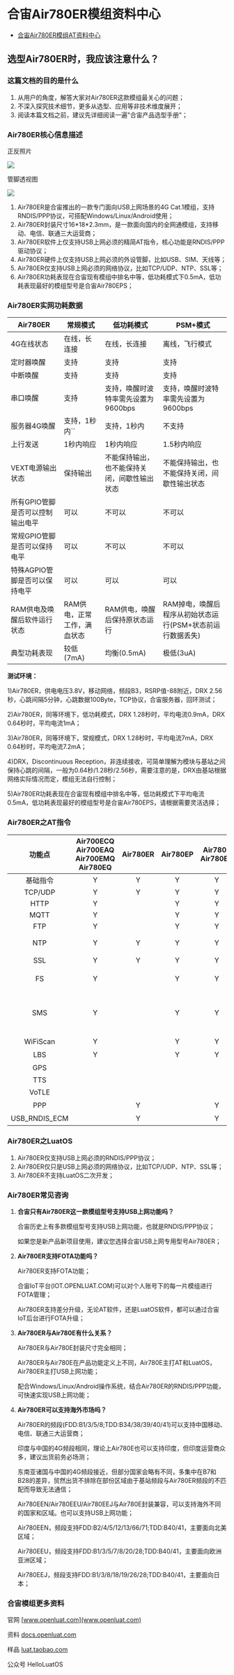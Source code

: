 # 合宙Air780ER模组资料中心

- [合宙Air780ER模组AT资料中心](https://docs.openluat.com/air780er/at/)

## 选型Air780ER时，我应该注意什么？

### 这篇文档的目的是什么

1. 从用户的角度，解答大家对Air780ER这款模组最关心的问题；
2. 不深入探究技术细节，更多从选型、应用等非技术维度展开；
3. 阅读本篇文档之前，建议先详细阅读一遍"合宙产品选型手册"；

### Air780ER核心信息描述

正反照片

![](https://e3zt58hesn.feishu.cn/space/api/box/stream/download/asynccode/?code=ZTQ2M2JkMGQ5N2Q5YTE0NWQ2MTU0OWM4ZmY1N2UxZmFfdG1JSGxPNTJxVjVIWFp4Z2trdFdtblRPYVlnUnpuYVNfVG9rZW46UlVYeWJ3Z2p4b2Zkc1Z4aXR4QWNhQlhLbnNlXzE3MjgyOTIyMjY6MTcyODI5NTgyNl9WNA)

管脚透视图

![](https://e3zt58hesn.feishu.cn/space/api/box/stream/download/asynccode/?code=M2QyZWI5NDA1NjNlZTUyYTNjZmIzZjBmOGJkMjc1NTdfbVlKTmxLUUltYUFWYjdTVlNyTGhpeEJuYVFYREMyRGpfVG9rZW46V2tSdWI4Yng5b0R3RG94a1kzYWM0bnBibjBlXzE3MjgyOTIyMjY6MTcyODI5NTgyNl9WNA)

1. Air780ER是合宙推出的一款专门面向USB上网场景的4G Cat.1模组，支持RNDIS/PPP协议，可搭配Windows/Linux/Android使用；
2. Air780ER封装尺寸16\*18\*2.3mm，是一款面向国内的全网通模组，支持移动、电信、联通三大运营商；
3. Air780ER软件上仅支持USB上网必须的精简AT指令，核心功能是RNDIS/PPP驱动协议；
4. Air780ER硬件上仅支持USB上网必须的外设管脚，比如USB、SIM、天线等；
5. Air780ER仅支持USB上网必须的网络协议，比如TCP/UDP、NTP、SSL等；
6. Air780ER功耗表现在合宙现有模组中排名中等，低功耗模式下0.5mA，低功耗表现最好的模组型号是合宙Air780EPS；

### Air780ER实网功耗数据

| Air780ER                                                                                                                                                                                                                                                                                                                                                                                                                                                                                                                                                                                                                                                    | 常规模式                    | 低功耗模式                                   | PSM+模式                                                  |
| ----------------------------------------------------------------------------------------------------------------------------------------------------------------------------------------------------------------------------------------------------------------------------------------------------------------------------------------------------------------------------------------------------------------------------------------------------------------------------------------------------------------------------------------------------------------------------------------------------------------------------------------------------------- | --------------------------- | -------------------------------------------- | --------------------------------------------------------- |
| 4G在线状态                                                                                                                                                                                                                                                                                                                                                                                                                                                                                                                                                                                                                                                  | 在线，长连接                | 在线，长连接                                 | 离线，飞行模式                                            |
| 定时器唤醒                                                                                                                                                                                                                                                                                                                                                                                                                                                                                                                                                                                                                                                  | 支持                        | 支持                                         | 支持                                                      |
| 中断唤醒                                                                                                                                                                                                                                                                                                                                                                                                                                                                                                                                                                                                                                                    | 支持                        | 支持                                         | 支持                                                      |
| 串口唤醒                                                                                                                                                                                                                                                                                                                                                                                                                                                                                                                                                                                                                                                    | 支持                        | 支持，唤醒时波特率需先设置为9600bps          | 支持，唤醒时波特率需先设置为9600bps                       |
| 服务器4G唤醒                                                                                                                                                                                                                                                                                                                                                                                                                                                                                                                                                                                                                                                | 支持，1秒内``        | 支持，1秒内                                  | 不支持                                                    |
| 上行发送                                                                                                                                                                                                                                                                                                                                                                                                                                                                                                                                                                                                                                                    | 1秒内响应                   | 1秒内响应                                    | 1.5秒内响应                                               |
| VEXT电源输出状态                                                                                                                                                                                                                                                                                                                                                                                                                                                                                                                                                                                                                                            | 保持输出                    | 不能保持输出，也不能保持关闭，间歇性输出状态 | 不能保持输出，也不能保持关闭，间歇性输出状态              |
| 所有GPIO管脚是否可以控制输出电平                                                                                                                                                                                                                                                                                                                                                                                                                                                                                                                                                                                                                            | 可以                        | 不可以                                       | 不可以                                                    |
| 常规GPIO管脚是否可以保持电平                                                                                                                                                                                                                                                                                                                                                                                                                                                                                                                                                                                                                                | 可以                        | 不可以                                       | 不可以                                                    |
| 特殊AGPIO管脚是否可以保持电平                                                                                                                                                                                                                                                                                                                                                                                                                                                                                                                                                                                                                               | 可以                        | 可以                                         | 可以                                                      |
| RAM供电及唤醒后软件运行状态                                                                                                                                                                                                                                                                                                                                                                                                                                                                                                                                                                                                                                 | RAM供电，正常工作，满血状态 | RAM供电，唤醒后保持原状态运行                | RAM掉电，唤醒后程序从初始状态运行(PSM+状态前运行数据丢失) |
| 典型功耗表现                                                                                                                                                                                                                                                                                                                                                                                                                                                                                                                                                                                                                                                | 较低(7mA)                   | 均衡(0.5mA)                                  | 极低(3uA)                                                 |


**测试环境：**

1)Air780ER，供电电压3.8V，移动网络，频段B3，RSRP值-88附近，DRX 2.56秒，心跳间隔5分钟，心跳数据100Byte，TCP协议，合宙服务器，回环测试；

2)Air780ER，同等环境下，低功耗模式，DRX 1.28秒时，平均电流0.9mA，DRX 0.64秒时，平均电流1mA；

3)Air780ER，同等环境下，常规模式，DRX 1.28秒时，平均电流7mA，DRX 0.64秒时，平均电流7.2mA；

4)DRX，Discontinuous Reception，非连续接收，可简单理解为模块与基站之间保持心跳的间隔，一般为0.64秒/1.28秒/2.56秒，需要注意的是，DRX由基站根据网络实际情况而定，模组无法自行控制；

5)Air780ER功耗表现在合宙现有模组中排名中等，低功耗模式下平均电流0.5mA，低功耗表现最好的模组型号是合宙Air780EPS，请根据需要灵活选择；

### Air780ER之AT指令

|    功能点    | Air700ECQ<br />Air700EAQ<br />Air700EMQ <br />Air780EQ | Air780ER | Air780EP | Air780E<br />Air780EX | Air780EPS | Air724UG | Air780EEN<br />Air780EEU<br />Air780EEJ | Air780EG | 备注说明                                                                 |
| :-----------: | :----------------------------------------------------: | :------: | :------: | :-------------------: | :-------: | :------: | :-------------------------------------: | :------: | ------------------------------------------------------------------------ |
|   基础指令   |                           Y                           |    Y    |    Y    |           Y           |     Y     |    Y    |                    Y                    |    Y    |                                                                          |
|    TCP/UDP    |                           Y                           |    Y    |    Y    |           Y           |     Y     |    Y    |                    Y                    |    Y    |                                                                          |
|     HTTP     |                           Y                           |          |    Y    |           Y           |     Y     |    Y    |                    Y                    |    Y    |                                                                          |
|     MQTT     |                           Y                           |          |    Y    |           Y           |     Y     |    Y    |                    Y                    |    Y    |                                                                          |
|      FTP      |                           Y                           |          |    Y    |           Y           |     Y     |    Y    |                    Y                    |    Y    |                                                                          |
|      NTP      |                           Y                           |    Y    |    Y    |           Y           |     Y     |    Y    |                    Y                    |    Y    | NetworkTimeProtocol,网络时间协议                                         |
|      SSL      |                           Y                           |    Y    |    Y    |           Y           |     Y     |    Y    |                    Y                    |    Y    | TLS/SSL配置                                                              |
|      FS      |                           Y                           |          |    Y    |           Y           |     Y     |    Y    |                    Y                    |    Y    | 建立文件,枚举文件,传输TLS/SSL证书                                        |
|      SMS      |                           Y                           |          |    Y    |           Y           |     Y     |    Y    |                    Y                    |    Y    | 短信功能，Air724UG支持移动联通电信，``其余型号仅支持移动联通，电信不支持 |
|   WiFiScan   |                           Y                           |          |    Y    |           Y           |     Y     |    Y    |                    Y                    |    Y    | WiFi扫描,用于定位                                                        |
|      LBS      |                           Y                           |          |    Y    |           Y           |     Y     |    Y    |                    Y                    |    Y    | 基站定位                                                                 |
|      GPS      |                                                        |          |          |                      |          |          |                                        |    Y    | 定位功能                                                                 |
|      TTS      |                                                        |          |          |                      |          |    Y    |                                        |          | Text To Speech                                                           |
|     VoTLE     |                                                        |          |          |                      |          |    Y    |                                        |          | 语音通话                                                                 |
|      PPP      |                                                        |    Y    |          |           Y           |          |    N    |                    Y                    |    Y    | PPP拨号上网                                                              |
| USB_RNDIS_ECM |                                                        |    Y    |          |           Y           |          |    N    |                    Y                    |    Y    | USB网络驱动                                                              |

### Air780ER之LuatOS

1. Air780ER仅支持USB上网必须的RNDIS/PPP协议；
2. Air780ER仅只是USB上网必须的网络协议，比如TCP/UDP、NTP、SSL等；
3. Air780ER不支持LuatOS二次开发；

### Air780ER常见咨询

1. **合宙只有Air780ER这一款模组型号支持USB上网功能吗？**

   合宙历史上有多款模组型号支持USB上网功能，也就是RNDIS/PPP协议；

   如果您是新产品新项目使用，建议您选择合宙USB上网专用型号Air780ER；

2. **Air780ER支持FOTA功能吗？**

   Air780ER支持FOTA功能；

   合宙IoT平台(IOT.OPENLUAT.COM)可以对个人账号下的每一片模组进行FOTA管理；

   Air780ER支持差分升级，无论AT软件，还是LuatOS软件，都可以通过合宙IoT后台进行FOTA升级；

3. **Air780ER与Air780E有什么关系？**

   Air780ER与Air780E封装尺寸完全相同；

   Air780ER与Air780E在产品功能定义上不同，Air780E主打AT和LuatOS，Air780ER主打USB上网功能；

   配合Windows/Linux/Android操作系统，结合Air780ER的RNDIS/PPP功能，可快速实现USB上网功能；

4. **Air780ER可以支持海外市场吗？**

   Air780ER的频段(FDD:B1/3/5/8;TDD:B34/38/39/40/41)可以支持中国移动、电信、联通三大运营商；

   印度与中国的4G频段相同，理论上Air780E也可以支持印度，但印度运营商众多，建议出货前务必场测；

   东南亚诸国与中国的4G频段接近，但部分国家会略有不同，多集中在B7和B28的差异，贸然出货不排除在部份区域由于基站频段与Air780ER频段的不匹配而导致无法通信；

   Air780EEN/Air780EEU/Air780EEJ与Air780E封装兼容，可以支持海外不同的国家和区域。也可以支持USB上网功能；

   Air780EEN，频段支持FDD:B2/4/5/12/13/66/71;TDD:B40/41，主要面向北美区域；

   Air780EEU，频段支持FDD:B1/3/5/7/8/20/28;TDD:B40/41，主要面向欧洲亚洲区域；

   Air780EEJ，频段支持FDD:B1/3/8/18/19/26/28;TDD:B40/41，主要面向日本；

### 合宙模组更多资料

官网 [www.openluat.com](www.openluat.com)

资料 [docs.openluat.com](https://docs.openluat.com)

样品 [luat.taobao.com](luat.taobao.com)

公众号 HelloLuatOS
